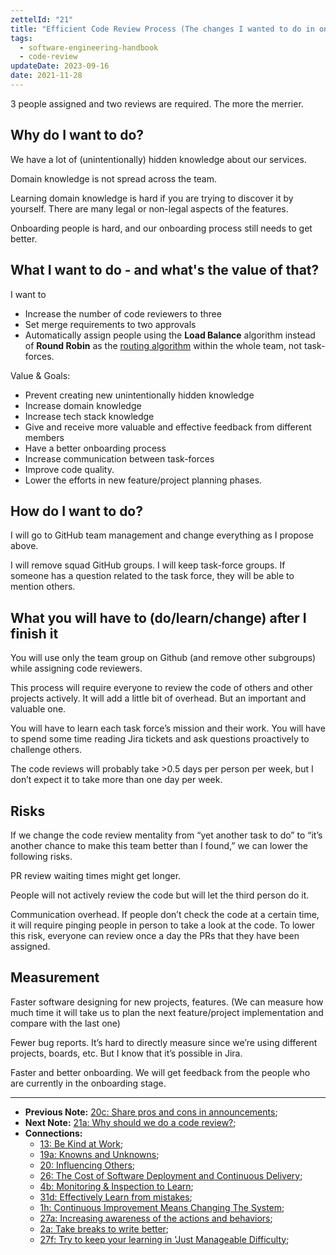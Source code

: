 ```yaml
---
zettelId: "21"
title: "Efficient Code Review Process (The changes I wanted to do in one of my teams)"
tags:
  - software-engineering-handbook
  - code-review
updateDate: 2023-09-16
date: 2021-11-28
---
```


3 people assigned and two reviews are required. The more the merrier.

## Why do I want to do?

We have a lot of (unintentionally) hidden knowledge about our services.

Domain knowledge is not spread across the team.

Learning domain knowledge is hard if you are trying to discover it by yourself. There are many legal or non-legal aspects of the features.

Onboarding people is hard, and our onboarding process still needs to get better.

## What I want to do - and what's the value of that?

I want to

- Increase the number of code reviewers to three
- Set merge requirements to two approvals
- Automatically assign people using the **Load Balance** algorithm instead of **Round Robin** as the [routing algorithm](https://docs.github.com/en/free-pro-team@latest/github/setting-up-and-managing-organizations-and-teams/managing-code-review-assignment-for-your-team#routing-algorithms) within the whole team, not task-forces.

Value & Goals:

- Prevent creating new unintentionally hidden knowledge
- Increase domain knowledge
- Increase tech stack knowledge
- Give and receive more valuable and effective feedback from different members
- Have a better onboarding process
- Increase communication between task-forces
- Improve code quality.
- Lower the efforts in new feature/project planning phases.

## How do I want to do?

I will go to GitHub team management and change everything as I propose above.

I will remove squad GitHub groups. I will keep task-force groups. If someone has a question related to the task force, they will be able to mention others.

## What you will have to (do/learn/change) after I finish it

You will use only the team group on Github (and remove other subgroups) while assigning code reviewers.

This process will require everyone to review the code of others and other projects actively. It will add a little bit of overhead. But an important and valuable one.

You will have to learn each task force’s mission and their work. You will have to spend some time reading Jira tickets and ask questions proactively to challenge others.

The code reviews will probably take >0.5 days per person per week, but I don’t expect it to take more than one day per week.

## Risks

If we change the code review mentality from “yet another task to do” to “it’s another chance to make this team better than I found,” we can lower the following risks.

PR review waiting times might get longer.

People will not actively review the code but will let the third person do it.

Communication overhead. If people don’t check the code at a certain time, it will require pinging people in person to take a look at the code. To lower this risk, everyone can review once a day the PRs that they have been assigned.

## Measurement

Faster software designing for new projects, features. (We can measure how much time it will take us to plan the next feature/project implementation and compare with the last one)

Fewer bug reports. It’s hard to directly measure since we’re using different projects, boards, etc. But I know that it’s possible in Jira.

Faster and better onboarding. We will get feedback from the people who are currently in the onboarding stage.

---

- **Previous Note:** [20c: Share pros and cons in announcements](/notes/20c/);
- **Next Note:** [21a: Why should we do a code review?](/notes/21a/);
- **Connections:**
  - [13: Be Kind at Work](/notes/13/);
  - [19a: Knowns and Unknowns](/notes/19a/);
  - [20: Influencing Others](/notes/20/);
  - [26: The Cost of Software Deployment and Continuous Delivery](/notes/26/);
  - [4b: Monitoring & Inspection to Learn](/notes/4b/);
  - [31d: Effectively Learn from mistakes](/notes/31d/);
  - [1h: Continuous Improvement Means Changing The System](/notes/1h/);
  - [27a: Increasing awareness of the actions and behaviors](/notes/27a/);
  - [2a: Take breaks to write better](/notes/2a/);
  - [27f: Try to keep your learning in 'Just Manageable Difficulty](/notes/27f/);
